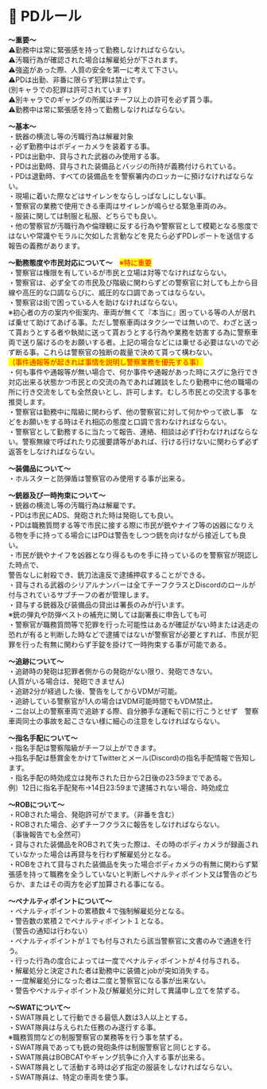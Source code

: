# 📗 PDルール

**～重要～**\
⚠️勤務中は常に緊張感を持って勤務しなければならない。\
⚠️汚職行為が確認された場合は解雇処分が下されます。\
⚠️強盗があった際、人質の安全を第一に考えて下さい。\
⚠️PDは出勤、非番に限らず犯罪は禁止です。\
(別キャラでの犯罪は許可されています)\
⚠️別キャラでのギャングの所属はチーフ以上の許可を必ず貰う事。\
⚠️勤務中は常に緊張感を持って勤務しなければならない。

**～基本～**\
・銃器の横流し等の汚職行為は解雇対象\
・必ず勤務中はボディーカメラを装着する事。\
・PDは出勤中、貸与された武器のみ使用する事。\
・PDは出勤時、貸与された装備品とバッジの所持が義務付けられている。\
・PDは退勤時、すべての装備品をを警察署内のロッカーに預けなければならない。\
・現場に着いた際などはサイレンをならしっぱなしにしない事。\
・警察官の業務で使用できる車両はサイレンが鳴らせる緊急車両のみ。\
・服装に関しては制服と私服、どちらでも良い。\
・他の警察官が汚職行為や倫理観に反する行為や警察官として模範となる態度ではないや常識やモラルに欠如した言動などを見たら必ずPDレポートを送信する報告の義務があります。

**～勤務態度や市民対応について～**　<mark style="color:red;">※特に重要</mark>\
・警察官は権限を有しているが市民と立場は対等でなければならない。\
・警察官は、必ず全ての市民及び階級に関わらずどの警察官に対しても上から目線や高圧的な口調ならびに、威圧的な口調であってはならない。\
・警察官は街で困っている人を助けなければならない。\
※初心者の方の案内や街案内、車両が無くて『本当に』困っている等の人が居れば乗せて助けてあげる事。ただし警察車両はタクシーでは無いので、わざと送って貰おうとする者や執拗に送って貰おうとする行為や業務を妨害する為に警察車両で送り届けるのをお願いする者。上記の場合などには乗せる必要はないので必ず断る事。これらは警察官の独断の裁量で決めて貰って構わない。\
<mark style="color:red;">（事件通報等が起きれば事情を説明し警察業務を優先する事）</mark>\
・何も事件や通報等が無い場合で、何か事件や通報があった時にスグに急行でき対応出来る状態かつ市民との交流の為であれば雑談をしたり勤務中に他の職場の所に行き交流をしても全然良いとし、許可します。むしろ市民との交流する事を推奨します。\
・警察官は勤務中に階級に関わらず、他の警察官に対して何かやって欲し事　などをお願いをする時はそれ相応の態度と口調で言わなければならない。\
・警察官として勤務するに当たって報告、連絡、相談は必ず行わなければならない。警察無線で呼ばれたり応援要請等があれば、行ける行けないに関わらず必ず返答をしなければならない。

**～装備品について～**\
・ホルスターと防弾盾は警察官のみ使用する事が出来る。

**～銃器及び一時拘束について～**\
・銃器の横流し等の汚職行為は解雇です。\
・PDは市民にADS、発砲された時は発砲しても良い。\
・PDは職務質問する等で市民に接する際に市民が銃やナイフ等の凶器になりえる物を手に持ってる場合にはPDは警告をしつつ銃を向けながら接近しても良い。\
・市民が銃やナイフを凶器となり得るものを手に持っているのを警察官が現認した時点で、\
&#x20;   警告なしに射殺でき、銃刀法違反で逮捕押収することができる。\
・貸与される武器のシリアルナンバーは全てチーフクラスとDiscordのロールが付与されているサブチーフの者が管理します。\
・貸与する銃器及び装備品の貸出は署長のみが行います。\
※銃の弾丸や防弾ベストの補充に関しては副署長に申告しても可\
・警察官が職務質問等で犯罪を行った可能性はあるが確証がない時または逃走の恐れが有ると判断した時などで逮捕ではないが警察官が必要とすれば、市民が犯罪を行った有無に関わらず手錠を掛けて一時拘束する事が可能である。

**～追跡について～**\
・追跡時の発砲は犯罪者側からの発砲がない限り、発砲できない。\
&#x20;  (人質がいる場合は、発砲できません)\
・追跡2分が経過した後、警告をしてからVDMが可能。\
・追跡している警察官が1人の場合はVDM可能時間でもVDM禁止。\
・二台以上の警察車両で追跡する際、自分勝手な運転で前に行こうとせず　警察車両同士の事故を起こさない様に細心の注意をしなければならない。

**～指名手配について～**\
・指名手配は警察階級がチーフ以上ができます。\
→指名手配は懸賞金をかけてTwitterとメール(Discord)の指名手配情報で告知します。\
・指名手配の時効成立は発布された日から2日後の23:59までである。\
例）12日に指名手配発布→14日23:59まで逮捕されない場合、時効成立

**～ROBについて～**\
・ROBされた場合、発砲許可がでます。（非番を含む）\
・ROBされた場合、必ずチーフクラスに報告をしなければならない。\
（事後報告でも全然可）\
・貸与された装備品をROBされて失った際は、その時のボディカメラが録画されていなかった場合は再貸与を行わず解雇処分となる。\
・ROBをされて貸与された装備品を失った場合ボディカメラの有無に関わらず緊張感を持って職務を全うしていないと判断しペナルティポイント又は警告のどちらか、またはその両方を必ず加算される事になる。

**～ペナルティポイントについて～**\
・ペナルティポイントの累積数４で強制解雇処分となる。\
・警告数の累積２でペナルティポイント１となる。\
（警告の通知は行わない）\
・ペナルティポイントが１でも付与されたら該当警察官に文書のみで通達を行う。\
・行った行為の度合によっては一度でペナルティポイントが４付与される。\
・解雇処分と決定された者は勤務中に装備とjobが突如消失する。\
・一度解雇処分になった者は二度と警察官になる事が出来ない。\
・警告やペナルティポイント及び解雇処分に対して異議申し立てを禁ずる。

**～SWATについて～**\
・SWAT隊員として行動できる最低人数は3人以上とする。\
・SWAT隊員は与えられた任務のみ遂行する事。\
※職務質問などの制服警察官の業務等を行う事を禁ずる。\
・SWAT隊員であっても銃の発砲条件は制服警察官と同じとする。\
・SWAT隊員はBOBCATやギャング抗争に介入する事が出来る。\
・SWAT隊員として活動する時は必ず指定の服装をしなければならない。\
・SWAT隊員は、特定の車両を使う事。
